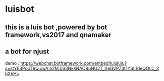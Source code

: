 # luisbot
## this is a luis bot ,powered by bot framework,vs2017 and qnamaker
## a bot for njust

demo : https://webchat.botframework.com/embed/lulululu?s=stYE3PooT8Q.cwA.h2M.0S3NkkNAO8uNU2T_I1eGVPZ3t1YSL1deQOLC_3bXbHs
